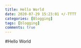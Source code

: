 ```yaml
---
title: Hello World
date: 2020-07-29 15:23:01 +/-TTTT
categories: [Blogging]
tags: [blogging]
comments: true
---
```


#Hello World